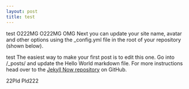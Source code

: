```yaml
---
layout: post
title: test
---
```

test
O222MG O222MG OMG Next you can update your site name, avatar and other options using the _config.yml file in the root of your repository (shown below).

test
The easiest way to make your first post is to edit this one. Go into /_posts/ and update the Hello World markdown file. For more instructions head over to the [Jekyll Now repository](https://github.com/barryclark/jekyll-now) on GitHub.

<p>22Pld Pld222</p>